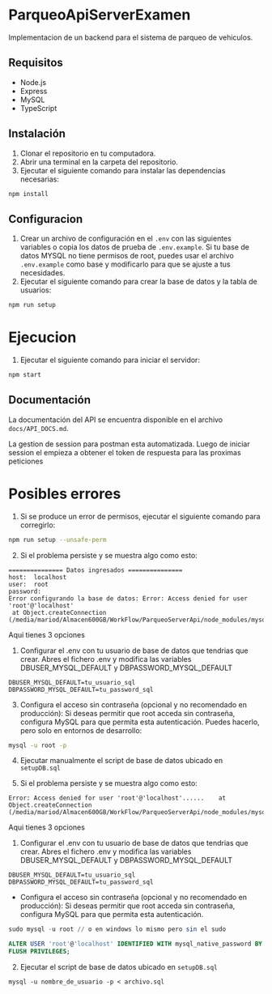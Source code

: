 # ParqueoApiServerExamen

Implementacion de un backend para el sistema de parqueo de vehiculos.

## Requisitos

- Node.js
- Express
- MySQL
- TypeScript

## Instalación

1. Clonar el repositorio en tu computadora.
2. Abrir una terminal en la carpeta del repositorio.
3. Ejecutar el siguiente comando para instalar las dependencias necesarias:

```bash
npm install
```

## Configuracion

1. Crear un archivo de configuración en el `.env` con las siguientes variables o copia los datos de prueba de `.env.example`. Si tu base de datos MYSQL no tiene permisos de root, puedes usar el archivo `.env.example` como base y modificarlo para que se ajuste a tus necesidades.
2. Ejecutar el siguiente comando para crear la base de datos y la tabla de usuarios:

```bash
npm run setup
```

# Ejecucion

1. Ejecutar el siguiente comando para iniciar el servidor:

```bash
npm start
```

## Documentación

La documentación del API se encuentra disponible en el archivo `docs/API_DOCS.md`.

La gestion de session para postman esta automatizada. Luego de iniciar session el empieza a obtener el token de respuesta para las proximas peticiones

# Posibles errores

1.  Si se produce un error de permisos, ejecutar el siguiente comando para corregirlo:

```bash
npm run setup --unsafe-perm
```

2.  Si el problema persiste y se muestra algo como esto:

```
=============== Datos ingresados ===============
host:  localhost
user:  root
password:
Error configurando la base de datos: Error: Access denied for user 'root'@'localhost'
 at Object.createConnection (/media/mariod/Almacen600GB/WorkFlow/ParqueoServerApi/node_modules/mysql2/promise.js:253:31)....
```

Aqui tienes 3 opciones

1.  Configurar el .env con tu usuario de base de datos que tendrias que crear. Abres el fichero .env y modifica las variables DBUSER_MYSQL_DEFAULT y DBPASSWORD_MYSQL_DEFAULT

```
DBUSER_MYSQL_DEFAULT=tu_usuario_sql
DBPASSWORD_MYSQL_DEFAULT=tu_password_sql

```

3.  Configura el acceso sin contraseña (opcional y no recomendado en producción): Si deseas permitir que root acceda sin contraseña, configura MySQL para que permita esta autenticación. Puedes hacerlo, pero solo en entornos de desarrollo:

```bash
mysql -u root -p
```

4.  Ejecutar manualmente el script de base de datos ubicado en `setupDB.sql`

5.  Si el problema persiste y se muestra algo como esto:

```
Error: Access denied for user 'root'@'localhost'......    at Object.createConnection (/media/mariod/Almacen600GB/WorkFlow/ParqueoServerApi/node_modules/mysql2/promise.js:253:31)....
```

Aqui tienes 3 opciones

1.  Configurar el .env con tu usuario de base de datos que tendrias que crear. Abres el fichero .env y modifica las variables DBUSER_MYSQL_DEFAULT y DBPASSWORD_MYSQL_DEFAULT

```
DBUSER_MYSQL_DEFAULT=tu_usuario_sql
DBPASSWORD_MYSQL_DEFAULT=tu_password_sql

```

- Configura el acceso sin contraseña (opcional y no recomendado en producción): Si deseas permitir que root acceda sin contraseña, configura MySQL para que permita esta autenticación.

```sql
sudo mysql -u root // o en windows lo mismo pero sin el sudo

ALTER USER 'root'@'localhost' IDENTIFIED WITH mysql_native_password BY '';
FLUSH PRIVILEGES;
```

2.  Ejecutar el script de base de datos ubicado en `setupDB.sql`

```
mysql -u nombre_de_usuario -p < archivo.sql
```
